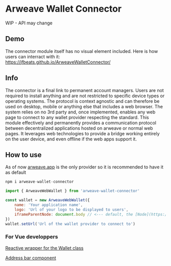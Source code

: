 # Arweave Wallet Connector

WIP - API may change

## Demo

The connector module itself has no visual element included. Here is how users can interract with it:
https://jfbeats.github.io/ArweaveWalletConnector/

## Info

The connector is a final link to permanent account managers. Users are not required to install anything and are not restricted to specific device types or operating systems. The protocol is context agnostic and can therefore be used on desktop, mobile or anything else that includes a web browser. The system relies on no 3rd party and, once implemented, enables any web page to connect to any wallet provider respecting the standard. This module effectively and permanently provides a communication protocol between decentralized applications hosted on arweave or normal web pages. It leverages web technologies to provide a bridge working entirely on the user device, and even offline if the web apps support it.

## How to use

As of now [arweave.app](https://arweave.app) is the only provider so it is recommended to have it as default

```js
npm i arweave-wallet-connector

import { ArweaveWebWallet } from 'arweave-wallet-connector'

const wallet = new ArweaveWebWallet({
	name: 'Your application name',
	logo: 'Url of your logo to be displayed to users',
	iframeParentNode: document.body // <--- default, the [Node](https://developer.mozilla.org/en-US/docs/Web/API/Node) you can optionally choose to attach the embedded iframe
})
wallet.setUrl('Url of the wallet provider to connect to')

```

### For Vue developpers

[Reactive wrapper for the Wallet class](example/src/ReactiveWallet.ts)

[Address bar component](example/src/components/WalletSelector.vue)
